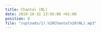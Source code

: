 ```yaml
---
title: Chantal (NL)
date: 2018-10-31 13:56:00 +01:00
position: 8
file: "/uploads/1).%20Chantal%20(NL).mp3"
---
```


